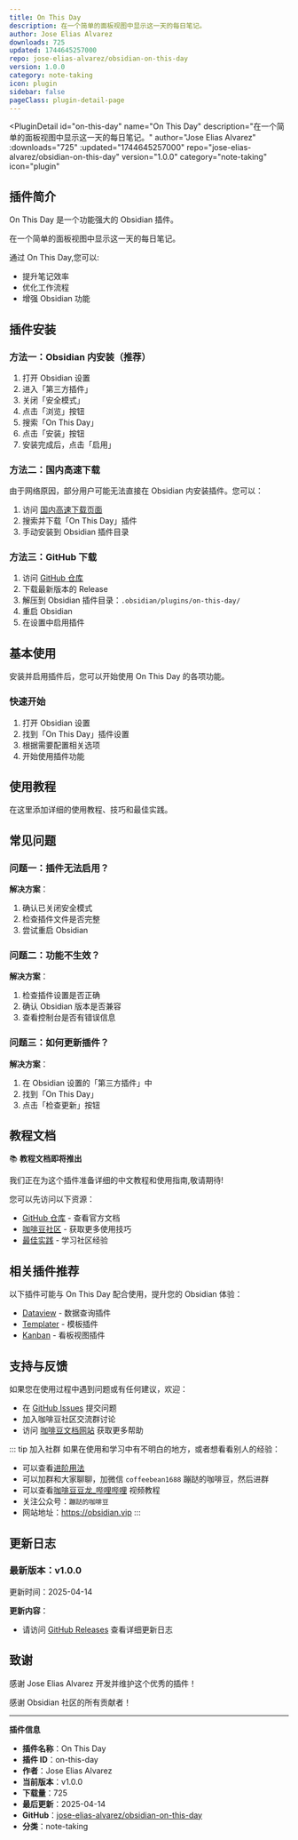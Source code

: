 ```yaml
---
title: On This Day
description: 在一个简单的面板视图中显示这一天的每日笔记。
author: Jose Elias Alvarez
downloads: 725
updated: 1744645257000
repo: jose-elias-alvarez/obsidian-on-this-day
version: 1.0.0
category: note-taking
icon: plugin
sidebar: false
pageClass: plugin-detail-page
---
```


<PluginDetail
  id="on-this-day"
  name="On This Day"
  description="在一个简单的面板视图中显示这一天的每日笔记。"
  author="Jose Elias Alvarez"
  :downloads="725"
  :updated="1744645257000"
  repo="jose-elias-alvarez/obsidian-on-this-day"
  version="1.0.0"
  category="note-taking"
  icon="plugin"
>

<!-- AUTO_GENERATED_START -->
## 插件简介

On This Day 是一个功能强大的 Obsidian 插件。

在一个简单的面板视图中显示这一天的每日笔记。

通过 On This Day,您可以:

- 提升笔记效率
- 优化工作流程
- 增强 Obsidian 功能

<!-- AUTO_GENERATED_END -->

<!-- AUTO_GENERATED_START -->
## 插件安装

### 方法一：Obsidian 内安装（推荐）

1. 打开 Obsidian 设置
2. 进入「第三方插件」
3. 关闭「安全模式」
4. 点击「浏览」按钮
5. 搜索「On This Day」
6. 点击「安装」按钮
7. 安装完成后，点击「启用」

### 方法二：国内高速下载

由于网络原因，部分用户可能无法直接在 Obsidian 内安装插件。您可以：

1. 访问 [国内高速下载页面](/zh/documentation/obsidian-plugins-download.html)
2. 搜索并下载「On This Day」插件
3. 手动安装到 Obsidian 插件目录

### 方法三：GitHub 下载

1. 访问 [GitHub 仓库](https://github.com/jose-elias-alvarez/obsidian-on-this-day)
2. 下载最新版本的 Release
3. 解压到 Obsidian 插件目录：`.obsidian/plugins/on-this-day/`
4. 重启 Obsidian
5. 在设置中启用插件

## 基本使用

安装并启用插件后，您可以开始使用 On This Day 的各项功能。

### 快速开始

1. 打开 Obsidian 设置
2. 找到「On This Day」插件设置
3. 根据需要配置相关选项
4. 开始使用插件功能

<!-- AUTO_GENERATED_END -->

<!-- CUSTOM_CONTENT_START:tutorial -->
## 使用教程

在这里添加详细的使用教程、技巧和最佳实践。

<!-- CUSTOM_CONTENT_END:tutorial -->

<!-- SHARED_CONTENT_START -->
## 常见问题

### 问题一：插件无法启用？

**解决方案**：
1. 确认已关闭安全模式
2. 检查插件文件是否完整
3. 尝试重启 Obsidian

### 问题二：功能不生效？

**解决方案**：
1. 检查插件设置是否正确
2. 确认 Obsidian 版本是否兼容
3. 查看控制台是否有错误信息

### 问题三：如何更新插件？

**解决方案**：
1. 在 Obsidian 设置的「第三方插件」中
2. 找到「On This Day」
3. 点击「检查更新」按钮

## 教程文档

📚 **教程文档即将推出**

我们正在为这个插件准备详细的中文教程和使用指南,敬请期待!

您可以先访问以下资源：
- [GitHub 仓库](https://github.com/jose-elias-alvarez/obsidian-on-this-day) - 查看官方文档
- [咖啡豆社区](/zh/bases/) - 获取更多使用技巧
- [最佳实践](/zh/best-practices/) - 学习社区经验

## 相关插件推荐

以下插件可能与 On This Day 配合使用，提升您的 Obsidian 体验：

- [Dataview](/zh/plugins/dataview.html) - 数据查询插件
- [Templater](/zh/plugins/templater-obsidian.html) - 模板插件
- [Kanban](/zh/plugins/obsidian-kanban.html) - 看板视图插件

## 支持与反馈

如果您在使用过程中遇到问题或有任何建议，欢迎：

- 在 [GitHub Issues](https://github.com/jose-elias-alvarez/obsidian-on-this-day/issues) 提交问题
- 加入咖啡豆社区交流群讨论
- 访问 [咖啡豆文档网站](https://obsidian.vip) 获取更多帮助

::: tip 加入社群
如果在使用和学习中有不明白的地方，或者想看看别人的经验：
- 可以查看[进阶用法](/zh/advanced)
- 可以加群和大家聊聊，加微信 `coffeebean1688` 蹦跶的咖啡豆，然后进群
- 可以查看[咖啡豆豆龙_哔哩哔哩](https://space.bilibili.com/618777356) 视频教程
- 关注公众号：`蹦跶的咖啡豆`
- 网站地址：https://obsidian.vip
:::
<!-- SHARED_CONTENT_END -->

<!-- AUTO_GENERATED_START -->
## 更新日志

### 最新版本：v1.0.0

更新时间：2025-04-14

**更新内容**：
- 请访问 [GitHub Releases](https://github.com/jose-elias-alvarez/obsidian-on-this-day/releases) 查看详细更新日志

## 致谢

感谢 Jose Elias Alvarez 开发并维护这个优秀的插件！

感谢 Obsidian 社区的所有贡献者！

---

**插件信息**
- **插件名称**：On This Day
- **插件 ID**：on-this-day
- **作者**：Jose Elias Alvarez
- **当前版本**：v1.0.0
- **下载量**：725
- **最后更新**：2025-04-14
- **GitHub**：[jose-elias-alvarez/obsidian-on-this-day](https://github.com/jose-elias-alvarez/obsidian-on-this-day)
- **分类**：note-taking
<!-- AUTO_GENERATED_END -->

</PluginDetail>

